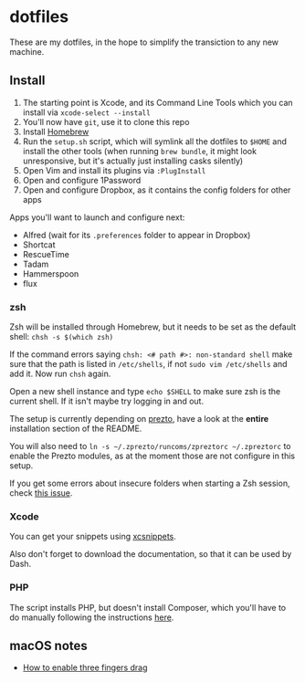 # dotfiles

These are my dotfiles, in the hope to simplify the transiction to any new machine.

## Install

1. The starting point is Xcode, and its Command Line Tools which you can install via `xcode-select --install`
1. You'll now have `git`, use it to clone this repo
1. Install [Homebrew](https://brew.sh/)
1. Run the `setup.sh` script, which will symlink all the dotfiles to `$HOME` and install the other tools (when running `brew bundle`, it might look unresponsive, but it's actually just installing casks silently)
1. Open Vim and install its plugins via `:PlugInstall`
1. Open and configure 1Password
1. Open and configure Dropbox, as it contains the config folders for other apps

Apps you'll want to launch and configure next:

- Alfred (wait for its `.preferences` folder to appear in Dropbox)
- Shortcat
- RescueTime
- Tadam
- Hammerspoon
- flux

### zsh

Zsh will be installed through Homebrew, but it needs to be set as the default shell: `chsh -s $(which zsh)`

If the command errors saying `chsh: <# path #>: non-standard shell` make sure that the path is listed in `/etc/shells`, if not `sudo vim /etc/shells` and add it. Now run `chsh` again.

Open a new shell instance and type `echo $SHELL` to make sure zsh is the current shell. If it isn't maybe try logging in and out.

The setup is currently depending on [prezto](https://github.com/sorin-ionescu/prezto), have a look at the **entire** installation section of the README.

You will also need to `ln -s ~/.zprezto/runcoms/zpreztorc ~/.zpreztorc` to enable the Prezto modules, as at the moment those are not configure in this setup.

If you get some errors about insecure folders when starting a Zsh session, check [this issue](https://github.com/zsh-users/zsh-completions/issues/433#issuecomment-608772809).

### Xcode

You can get your snippets using [xcsnippets](https://github.com/mokagio/xcsnippet).

Also don't forget to download the documentation, so that it can be used by Dash.

### PHP

The script installs PHP, but doesn't install Composer, which you'll have to do manually following the instructions [here](https://getcomposer.org/doc/00-intro.md#installation-linux-unix-macos).

## macOS notes

- [How to enable three fingers drag](https://support.apple.com/en-au/HT204609)
